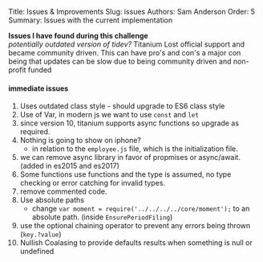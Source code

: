 Title: Issues & Improvements 
Slug: issues
Authors: Sam Anderson
Order: 5
Summary: Issues with the current implementation

**Issues I have found during this challenge** <br>
*potentially outdated version of tidev?*
Titanium Lost official support and became community driven. This can have pro's and con's
a major con being that updates can be slow due to being community driven and non-profit funded
#### immediate issues
1. Uses outdated class style - should upgrade to ES6 class style
1. Use of Var, in  modern js we want to use ```const``` and ```let```
1. since version 10, titanium supports async functions so upgrade as required. 
1. Nothing is going to show on iphone? 
    - in relation to the `employee.js` file, which is the initialization file. 
1. we can remove async library in favor of propmises or async/await. (added in es2015 and es2017)
1. Some functions use functions and the type is assumed, no type checking or error catching for invalid types.
1. remove commented code. 
1. Use absolute paths
    - change ```var moment = require('../../../../core/moment');``` to an absolute path. (inside `EnsurePeriodFiling`)
1. use the optional chaining operator to prevent any errors being thrown (`key.?value`)
1. Nullish Coalasing to provide defaults results when something is null or undefined
